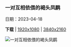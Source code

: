 ### 一对互相依偎的褐头凤鹛

日期：2023-04-18

**下载**  |  [1920x1080](https://cn.bing.com/th?id=OHR.TaiwanYuhina_ZH-CN6541884178_1920x1080.jpg)  |  [3840x2160](https://cn.bing.com/th?id=OHR.TaiwanYuhina_ZH-CN6541884178_UHD.jpg)

![一对互相依偎的褐头凤鹛](https://cn.bing.com/th?id=OHR.TaiwanYuhina_ZH-CN6541884178_1920x1080.jpg "褐头凤鹛 (© Staffan Widstrand/Minden Pictures)")

